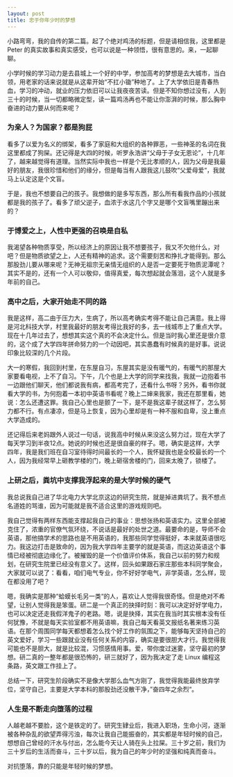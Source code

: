 ```yaml
---
layout: post
title: 忠于你年少时的梦想
---
```


小路弯弯，我的自传的第二篇。起了个绝对鸡汤的标题，但是请相信我，这里都是 Peter 的真实故事和真实感受，也可以说是一种领悟，很有意思的。来，一起聊聊。

小学时候的学习动力是去县城上一个好的中学，参加高考的梦想是去大城市，当白领，用老家的话来说就是从这辈开始“不扛小锄”种地了。上了大学依旧是青春热血，学习的冲动，就业的压力依旧可以让我夜夜苦读。但是不知你想过没有，人到三十的时候，当一切都略微定型，读一篇鸡汤再也不能让你澎湃的时候，那么胸中奋进的动力要从何而来呢？

### 为亲人？为国家？都是狗屁

看多了以爱为名义的绑架，看多了家庭和大组织的各种罪恶，一些神圣的名词在我这里都成了狗屎。还记得是大四的时候，听罗永浩讲“父母于子女无恩论”，十几年了，越来越觉得有道理。当然实际中我也一样是个无比孝顺的人，因为父母是我最好的朋友，我很珍惜和他们的缘分，但是每当有人跟我这儿鼓吹“父爱母爱“，我就马上认定这是个文盲。

于是，我也不想要自己的孩子。我想做的是多写东西，那么所有看我作品的小孩就都是我的孩子了。看多了顽父逆子，血浓于水这几个字又是哪个文盲嘴里蹦出来的？

### 于博爱之上，人性中更强的召唤是自私

我渴望各种物质享受，所以经济上的原因让我不想要孩子，我又不欠他什么，对吧？但是物质欲望之上，人还有精神的追求。这个需要刻苦和挣扎才能得到。那么那股劲儿要从哪来呢？无神无祖宗无亲情无组织的人是否一定要死于物质泥潭呢？其实不是的，还有一个人可以敬仰，值得真爱，每次想起就会落泪，这个人就是多年前的自己。

### 高中之后，大家开始走不同的路

我是这样，高二由于压力大，生病了，所以高考确实考得不能让自己满意。我上得是河北科技大学，村里我最好的朋友考得比我好的多，去一线城市上了重点大学。现在十几年过去了，想想其实这个真的不会决定什么。但是当时我心里还是很介意的，这个成了大学四年拼命努力的一个动因吧，其实愚蠢有时候真的是好事。说说印象比较深的几个片段。

大一的寒假，我回到村里，在东屋自习，东屋其实是没有暖气的，有暖气的那屋大家要看电视，上不了自习。下午，几个也是上大学的同学来找我，我就一边抱着书一边跟他们聊天，他们都说我有病，都高考完了，还看什么书呀？另外，看书你就看大学的书，为何抱着一本初中英语书看呢？晚上二婶来我家，我还在那里看，她说：怎么还遭这罪。我自己心里也是颤了一下，是不是我这辈子就这样了，怎么努力都不行。有点凄凉，但是马上恢复，因为心里却是有一种不服和自卑，没上重点大学造成的。

还记得后来老妈跟外人说过一句话，说我高中时候从来没这么努力过，现在大学了每天学习到半夜12点。她说的时候也还是很自豪的样子。嗯，确实是这样，大学四年，我是我们班在自习室待得时间最长的一个人，我怀疑我也是全校最长的一个人，因为我经常早上砸教学楼的门，晚上砸宿舍楼的门，回来太晚了，锁楼了。

### 上研之后，粪坑中支撑我浮起来的是大学时候的硬气

我总说我自己进了华北电力大学北京这边的研究生院，就是掉进粪坑了。我不想点名道姓的骂谁，因为可能就是我不适合这里的游戏规则吧。

我自己觉得有两样东西能支撑起我自己的事业：思想张扬和英语实力。这里全部被克住了，浓重的官僚气氛环绕，不说话是最好的处世之道。最要命的是，导师不会英语，那他搞学术的思路也是不用英语的，我那些同学觉得挺好，本来就英语很吃力。我这边打击是致命的，因为我大学四年主要学的就是英语，而这边英语这个事情已经被彻底边缘化了。被摧毁的是一个价值评价体系，我自己以前的努力和规划，在研究生院里已经没有意义了。这样，回头如果跟石家庄那些本科同学聚会，大家就可以说了：看看，咱们电气专业，你不好好学电气，非学英语，怎么样，现在都没用了吧？

嗯，我确实是那种“蛤蟆长毛另一类“的人，喜欢让人觉得我很奇怪。但是绝对不希望，让别人觉得我是笨蛋。研二是一个真正的抉择时刻：我可以决定好好学电力，也可以决定还走我假洋鬼子的老路。嗯，说是抉择，其实在我当时其实根本没有任何犹豫，不就是每天实验室都不用英语嘛，我自己每天看英文报纸名著来练习英语。在那个周围同学每天都想着怎么找个好工作的氛围之下，能够每天坚持自己的英文爱好，学习一些跟就业没有任何关系的内容，确实是要很胆大才行。我觉得我可能也不是胆大，就是比较混，习惯感情用事。爱，带你度过迷雾，坚守最初的梦想。研二真的一整年都是很恐怖的，研三就好了，因为我决定了走 Linux 编程这条路，英文跟工作挂上了。

总结一下，研究生阶段确实不是像大学那么血气方刚了，我觉得我能最终放弃学位，坚守自己，主要是大学本科的那股劲还没散干净，”奋四年之余烈“。

### 人生是不断走向堕落的过程

人越老越不要脸，这个是铁定的了。研究生肄业后，我进入职场，生命小河，逐渐被各种杂乱的欲望弄得污浊，每次让我自己能振奋的，其实都是年轻时候的自己，想想自己曾经的汗水与付出，怎么能今天让人骑在头上拉屎。三十岁之前，我们为三十岁后的生活而奋斗，三十岁以后，我为自己的年少时的坚强和纯真而奋斗。

对抗堕落，靠的只能是年轻时候的梦想。